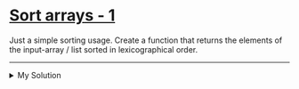 # [Sort arrays - 1](https://www.codewars.com/kata/51f41b98e8f176e70d0002a8)

Just a simple sorting usage. Create a function that returns the elements of the input-array / list sorted in
lexicographical order.

---

<details><summary>My Solution</summary>

```js
const sortme = function (names) {
  return names.sort()
}
```

</details>
